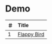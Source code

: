 # Demo
| ＃ | Title                                                          |  
| ---|:--------------------------------------------------------------|
| 1 | [Flappy Bird](https://github.com/LazyChenY/LeetCode/blob/master/algorithms/palindrome_number.js)                                                          |  
